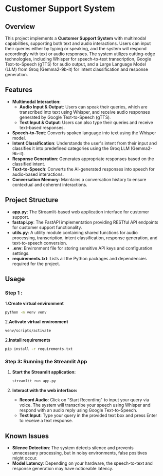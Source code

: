
# Customer Support System

## Overview

This project implements a **Customer Support System** with multimodal capabilities, supporting both text and audio interactions. Users can input their queries either by typing or speaking, and the system will respond accordingly with text or audio responses. The system utilizes cutting-edge technologies, including Whisper for speech-to-text transcription, Google Text-to-Speech (gTTS) for audio output, and a Large Language Model (LLM) from Groq (Gemma2-9b-it) for intent classification and response generation.

## Features

- **Multimodal Interaction**: 
  - **Audio Input & Output**: Users can speak their queries, which are transcribed into text using Whisper, and receive audio responses generated by Google Text-to-Speech (gTTS).
  - **Text Input & Output**: Users can also type their queries and receive text-based responses.
- **Speech-to-Text**: Converts spoken language into text using the Whisper model.
- **Intent Classification**: Understands the user's intent from their input and classifies it into predefined categories using the Groq LLM (Gemma2-9b-it).
- **Response Generation**: Generates appropriate responses based on the classified intent.
- **Text-to-Speech**: Converts the AI-generated responses into speech for audio-based interactions.
- **Conversation Memory**: Maintains a conversation history to ensure contextual and coherent interactions.

## Project Structure

- **app.py**: The Streamlit-based web application interface for customer support.
- **fastapi.py**: The FastAPI implementation providing RESTful API endpoints for customer support functionality.
- **utils.py**: A utility module containing shared functions for audio processing, transcription, intent classification, response generation, and text-to-speech conversion.
- **.env**: Environment file for storing sensitive API keys and configuration settings.
- **requirements.txt**: Lists all the Python packages and dependencies required for the project.

## Usage
### Step 1 : 

1.**Create virtual environment**
```bash
python -m venv venv
```
2.**Activate virtual environment**
```bash
venv/scripts/activate
```
2.**Install requirements**
```bash
pip install -r requirements.txt
```


### Step 3: Running the Streamlit App

1. **Start the Streamlit application:**
   ```bash
   streamlit run app.py
   ```

2. **Interact with the web interface:**
   - **Record Audio**: Click on "Start Recording" to input your query via voice. The system will transcribe your speech using Whisper and respond with an audio reply using Google Text-to-Speech.
   - **Text Input**: Type your query in the provided text box and press Enter to receive a text response.


## Known Issues

- **Silence Detection**: The system detects silence and prevents unnecessary processing, but in noisy environments, false positives might occur.
- **Model Latency**: Depending on your hardware, the speech-to-text and response generation may have noticeable latency.



